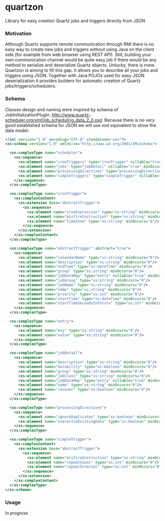 quartzon
========

Library for easy creation Quartz jobs and triggers directly from JSON

### Motivation
Although Quartz supports remote communication through RMI there is no easy way to create new jobs and triggers without using Java on the client side (for example from web browser using REST API).
Still, building your own communication channel would be quite easy job if there would be any method to serialize and deserialize Quartz objects. Unlucky, there is none.
Quartzon is aiming to fill this gap. It allows you to describe all your jobs and triggers using JSON.
Together with Java POJOs used for easy JSON deserialization it provides builders for automatic creation of Quartz jobs/triggers/schedulers.

### Schema
Classes design and naming were inspired by schema of JobInitializationPlugin: http://www.quartz-scheduler.org/xml/job_scheduling_data_2_0.xsd.
Because there is no very good established schema for JSON we will use xsd equivalent to show the data model:
```xml
<?xml version="1.0" encoding="UTF-8" standalone="yes"?>
<xs:schema version="1.0" xmlns:xs="http://www.w3.org/2001/XMLSchema">

  <xs:complexType name="scheduler">
    <xs:sequence>
      <xs:element name="cronTriggers" type="cronTrigger" nillable="true" minOccurs="0" maxOccurs="unbounded"/>
      <xs:element name="jobs" type="jobDetail" nillable="true" minOccurs="0" maxOccurs="unbounded"/>
      <xs:element name="processingDirectives" type="processingDirectives" minOccurs="0"/>
      <xs:element name="simpleTriggers" type="simpleTrigger" nillable="true" minOccurs="0" maxOccurs="unbounded"/>
    </xs:sequence>
  </xs:complexType>

  <xs:complexType name="cronTrigger">
    <xs:complexContent>
      <xs:extension base="abstractTrigger">
        <xs:sequence>
          <xs:element name="cronExpression" type="xs:string" minOccurs="0"/>
          <xs:element name="misfireInstruction" type="xs:string" minOccurs="0"/>
          <xs:element name="timeZone" type="xs:string" minOccurs="0"/>
        </xs:sequence>
      </xs:extension>
    </xs:complexContent>
  </xs:complexType>

  <xs:complexType name="abstractTrigger" abstract="true">
    <xs:sequence>
      <xs:element name="calendarName" type="xs:string" minOccurs="0"/>
      <xs:element name="description" type="xs:string" minOccurs="0"/>
      <xs:element name="endTime" type="xs:dateTime" minOccurs="0"/>
      <xs:element name="group" type="xs:string" minOccurs="0"/>
      <xs:element name="jobDataMap" type="entry" nillable="true" minOccurs="0" maxOccurs="unbounded"/>
      <xs:element name="jobGroup" type="xs:string" minOccurs="0"/>
      <xs:element name="jobName" type="xs:string" minOccurs="0"/>
      <xs:element name="name" type="xs:string" minOccurs="0"/>
      <xs:element name="priority" type="xs:int" minOccurs="0"/>
      <xs:element name="startTime" type="xs:dateTime" minOccurs="0"/>
      <xs:element name="startTimeSecondsInFuture" type="xs:int" minOccurs="0"/>
    </xs:sequence>
  </xs:complexType>

  <xs:complexType name="entry">
    <xs:sequence>
      <xs:element name="key" type="xs:string" minOccurs="0"/>
      <xs:element name="value" type="xs:string" minOccurs="0"/>
    </xs:sequence>
  </xs:complexType>

  <xs:complexType name="jobDetail">
    <xs:sequence>
      <xs:element name="description" type="xs:string" minOccurs="0"/>
      <xs:element name="durability" type="xs:boolean" minOccurs="0"/>
      <xs:element name="group" type="xs:string" minOccurs="0"/>
      <xs:element name="jobClass" type="xs:string" minOccurs="0"/>
      <xs:element name="jobDataMap" type="entry" nillable="true" minOccurs="0" maxOccurs="unbounded"/>
      <xs:element name="name" type="xs:string" minOccurs="0"/>
      <xs:element name="recover" type="xs:boolean" minOccurs="0"/>
    </xs:sequence>
  </xs:complexType>

  <xs:complexType name="processingDirectives">
    <xs:sequence>
      <xs:element name="ignoreDuplicates" type="xs:boolean" minOccurs="0"/>
      <xs:element name="overwriteExistingData" type="xs:boolean" minOccurs="0"/>
    </xs:sequence>
  </xs:complexType>

  <xs:complexType name="simpleTrigger">
    <xs:complexContent>
      <xs:extension base="abstractTrigger">
        <xs:sequence>
          <xs:element name="misfireInstruction" type="xs:string" minOccurs="0"/>
          <xs:element name="repeatCount" type="xs:int" minOccurs="0"/>
          <xs:element name="repeatInterval" type="xs:int" minOccurs="0"/>
        </xs:sequence>
      </xs:extension>
    </xs:complexContent>
  </xs:complexType>
</xs:schema>
```

### Usage
_In progress_